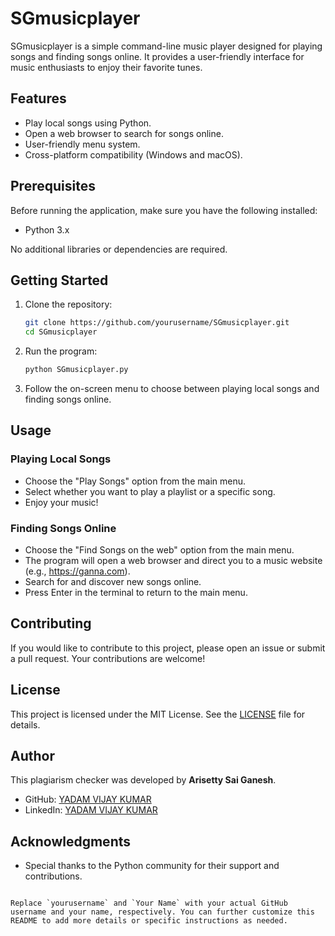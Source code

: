 
# SGmusicplayer

SGmusicplayer is a simple command-line music player designed for playing songs and finding songs online. It provides a user-friendly interface for music enthusiasts to enjoy their favorite tunes.

## Features

- Play local songs using Python.
- Open a web browser to search for songs online.
- User-friendly menu system.
- Cross-platform compatibility (Windows and macOS).

## Prerequisites

Before running the application, make sure you have the following installed:

- Python 3.x

No additional libraries or dependencies are required.

## Getting Started

1. Clone the repository:

   ```bash
   git clone https://github.com/yourusername/SGmusicplayer.git
   cd SGmusicplayer
   ```

2. Run the program:

   ```bash
   python SGmusicplayer.py
   ```

3. Follow the on-screen menu to choose between playing local songs and finding songs online.

## Usage

### Playing Local Songs

- Choose the "Play Songs" option from the main menu.
- Select whether you want to play a playlist or a specific song.
- Enjoy your music!

### Finding Songs Online

- Choose the "Find Songs on the web" option from the main menu.
- The program will open a web browser and direct you to a music website (e.g., https://ganna.com).
- Search for and discover new songs online.
- Press Enter in the terminal to return to the main menu.

## Contributing

If you would like to contribute to this project, please open an issue or submit a pull request. Your contributions are welcome!

## License

This project is licensed under the MIT License. See the [LICENSE](LICENSE) file for details.

## Author

This plagiarism checker was developed by **Arisetty Sai Ganesh**.

- GitHub: [ YADAM VIJAY KUMAR ](https://github.com/yadamvijaykumar/)
- LinkedIn: [ YADAM VIJAY KUMAR ](https://www.linkedin.com/in/vijaykumar-yadam-300155264)

## Acknowledgments

- Special thanks to the Python community for their support and contributions.
```

Replace `yourusername` and `Your Name` with your actual GitHub username and your name, respectively. You can further customize this README to add more details or specific instructions as needed.
